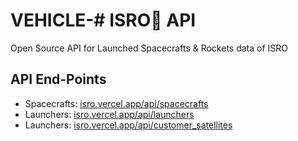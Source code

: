 # VEHICLE-# ISRO🚀 API

Open Source API for Launched Spacecrafts & Rockets data of ISRO

## API End-Points

<ul>
    <li> Spacecrafts: <a href="https://isro.vercel.app/api/spacecrafts" target="_blank" rel="noopener"
            rel="noreferrer">isro.vercel.app/api/spacecrafts</a></li>
    <li> Launchers: <a href="https://isro.vercel.app/api/launchers" target="_blank" rel="noopener"
            rel="noreferrer">isro.vercel.app/api/launchers</a></li>
<li> Launchers: <a href="https://isro.vercel.app/api/customer_satellites" target="_blank" rel="noopener"
            rel="noreferrer">isro.vercel.app/api/customer_satellites</a></li>
</ul>

